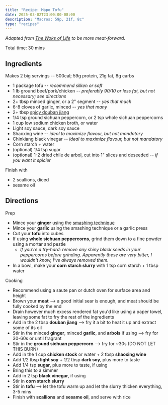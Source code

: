 ```yaml
---
title: "Recipe: Mapo Tofu"
date: 2025-03-02T23:00:00-08:00
description: "Macros: 59p, 21f, 8c"
type: "recipes"
---
```


_Adapted from <a target="_blank" href="https://thewoksoflife.com/ma-po-tofu-real-deal/">The Woks of Life</a> to be more meat-forward._

Total time: 30 mins

## Ingredients
Makes 2 big servings -- 500cal; 59g protein, 21g fat, 8g carbs
* 1 package tofu -- _recommend silken or soft_
* 1 lb ground beef/pork/chicken -- _preferably 90/10 or less fat, but not necessary; see directions_
* 2+ tbsp minced ginger, or a 2" segment -- _yes that much_
* 6-8 cloves of garlic, minced -- _yes that many_
* 2+ tbsp <a target="_blank" href="https://usa.lkk.com/en/products/chili-bean-sauce">spicy douban jiang</a>
* 1/4 tsp ground sichuan peppercorn, or 2 tsp whole sichuan peppercorns
* 1 cup low sodium chicken broth, or water
* Light soy sauce, dark soy sauce
* Shaoxing wine -- _ideal to maximize flavour, but not mandatory_ 
* Chinkiang black vinegar -- _ideal to maximize flavour, but not mandatory_ 
* Corn starch + water
* (optional) 1/4 tsp sugar
* (optional) 1-2 dried chile de arbol, cut into 1" slices and deseeded -- _if you want it spicier_

Finish with
* 2 scallions, diced
* sesame oil

## Directions
Prep
* Mince your **ginger** using the <a target="_blank" href="https://youtu.be/KRrsifp2FpA?si=-cgzVLiQ5_zQ33NX&t=150">smashing technique</a>
* Mince your **garlic** using the smashing technique or a garlic press
* Cut your **tofu** into cubes
* If using **whole sichuan peppercorns**, grind them down to a fine powder using a mortar and pestle
    * _If you're a try-hard: remove any shiny black seeds in your peppercorns before grinding. Apparently these are very bitter, I wouldn't know, I've always removed them._
* In a bowl, make your **corn starch slurry** with 1 tsp corn starch + 1 tbsp water

Cooking
* Recommend using a saute pan or dutch oven for surface area and height
* Brown your **meat** --> a good initial sear is enough, and meat should be fully cooked by the end
* Drain however much excess rendered fat you'd like using a paper towel, leaving some fat to fry the rest of the ingredients
* Add in the 2 tbsp **douban jiang** --> fry it a bit to heat it up and extract some of its oil
* Stir in the minced **ginger**, minced **garlic**, and **arbols** if using --> fry for 30-60s or until fragrant
* Stir in the **ground sichuan peppercorn** --> fry for ~30s (DO NOT LET THIS BURN)
* Add in the 1 cup **chicken stock** or water + 2 tbsp **shaoxing wine**
* Add 1/2 tbsp **light soy** + 1/2 tbsp **dark soy**, plus more to taste
* Add 1/4 tsp **sugar**, plus more to taste, if using
* Bring this to a simmer
* Add in 2 tsp **black vinegar**, if using
* Stir in **corn starch slurry**
* Stir in **tofu** --> let the tofu warm up and let the slurry thicken everything, 3-5 mins
* Finish with **scallions** and **sesame oil**, and serve with rice
